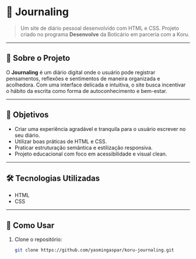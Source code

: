 # 🥀 Journaling

> Um site de diário pessoal desenvolvido com HTML e CSS. Projeto criado no programa **Desenvolve** da Boticário em parceria com a Koru.

---

## 🧠 Sobre o Projeto

O **Journaling** é um diário digital onde o usuário pode registrar pensamentos, reflexões e sentimentos de maneira organizada e acolhedora. Com uma interface delicada e intuitiva, o site busca incentivar o hábito da escrita como forma de autoconhecimento e bem-estar.

---

## 🎯 Objetivos

- Criar uma experiência agradável e tranquila para o usuário escrever no seu diário.
- Utilizar boas práticas de HTML e CSS.
- Praticar estruturação semântica e estilização responsiva.
- Projeto educacional com foco em acessibilidade e visual clean.

---

## 🛠️ Tecnologias Utilizadas

- HTML  
- CSS   

---

## 🚀 Como Usar

1. Clone o repositório:
   ```bash
   git clone https://github.com/yasmingaspar/koru-journaling.git
